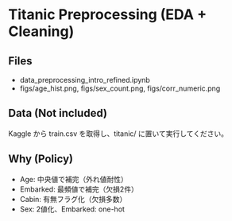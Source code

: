 ﻿# Titanic Preprocessing (EDA + Cleaning)

## Files
- data_preprocessing_intro_refined.ipynb
- figs/age_hist.png, figs/sex_count.png, figs/corr_numeric.png

## Data (Not included)
Kaggle から train.csv を取得し、titanic/ に置いて実行してください。

## Why (Policy)
- Age: 中央値で補完（外れ値耐性）
- Embarked: 最頻値で補完（欠損2件）
- Cabin: 有無フラグ化（欠損多数）
- Sex: 2値化、Embarked: one-hot
